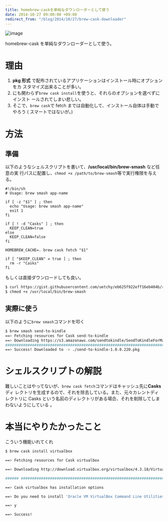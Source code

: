 ```yaml
---
title: homebrew-caskを単純なダウンローダーとして使う
date: 2014-10-27 09:00:00 +09:00
redirect_from: "/blog/2014/10/27/brew-cask-downloader"
---
```


![image](/uploads/brew-cask-downloader.png)

homebrew-cask を単純なダウンローダーとして使う。

# 理由

1.  **pkg 形式** で配布されているアプリケーションはインストール時にオプションをカ
    スタマイズ出来ることが多い。
2.  にも関わらず`brew cask install`を使うと、それらのオプションを選べずにインスト
    ールされてしまい悲しい。
3.  そこで、`brew cask`で fetch までは自動化して、インストール自体は手動でやろう
    ( スマートではないが。)

# 方法

## 準備

以下のようなシェルスクリプトを書いて、**/usr/local/bin/brew-smash** など任意の実
行パスに配置し、`chmod +x /path/to/brew-smash`等で実行権限を与える。

```bash:/usr/local/bin/brew-smash
#!/bin/sh
# Usage: brew smash app-name

if [ -z "$1" ] ; then
  echo "Usage: brew smash app-name"
  exit 1
fi

if [ ! -d "Casks" ] ; then
  KEEP_CLEAN=true
else
  KEEP_CLEAN=false
fi

HOMEBREW_CACHE=. brew cask fetch "$1"

if [ "$KEEP_CLEAN" = true ] ; then
  rm -r "Casks"
fi
```

もしくは直接ダウンロードしても良い。

```bash
$ curl https://gist.githubusercontent.com/uetchy/eb625f922eff16eb404b/raw/brew-smash.sh -o /usr/local/bin/brew-smash
$ chmod +x /usr/local/bin/brew-smash
```

## 実際に使う

以下のように`brew smash`コマンドを叩く

```bash
$ brew smash send-to-kindle
==> Fetching resources for Cask send-to-kindle
==> Downloading https://s3.amazonaws.com/sendtokindle/SendToKindleForMac-installer-v1.0.0.220.pkg
######################################################################## 100.0%
==> Success! Downloaded to -> ./send-to-kindle-1.0.0.220.pkg
```

# シェルスクリプトの解説

難しいことはやってないが、`brew cask fetch`コマンドはキャッシュ先に**Casks**ディ
レクトリを生成するので、それを除去している。また、元々カレントディレクトリに
Casks という名前のディレクトリがある場合、それを削除してしまわないようにしている
。

# 本当にやりたかったこと

こういう機能いれてくれ

```bash
$ brew cask install virtualbox

==> Fetching resources for Cask virtualbox

==> Downloading http://download.virtualbox.org/virtualbox/4.3.18/VirtualBox-4.3.18-96516-OSX.dmg

###### ################################################################## 100.0%

==> Cask virtualbox has installation options

==> Do you need to install 'Oracle VM VirtualBox Command Line Utilities'? [y/n]

==> y

==> Success!
```
